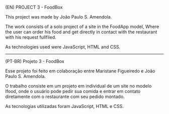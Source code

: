 (EN) PROJECT 3 - FoodBox 

This project was made by João Paulo S. Amendola.

The work consists of a solo project of a site in the FoodApp model, Where the user can order his food and get directly in contact with the restaurant with his request fullfiled.

As technologies used were JavaScript, HTML and CSS.

-----------------------------------------------------------------------------------------------------------------------------------------------------------

(PT-BR) Projeto 3 - FoodBox

Esse projeto foi feito em colaboração entre Maristane Figueiredo e João Paulo S. Amendola.

O trabalho consiste em um projeto em individual de um site no modelo Ifood, onde o usuário pode pedir sua comida e entrar em contato diretamente com o restaurante com seu pedido montado.

As tecnologias utilizadas foram JavaScript, HTML e CSS.
